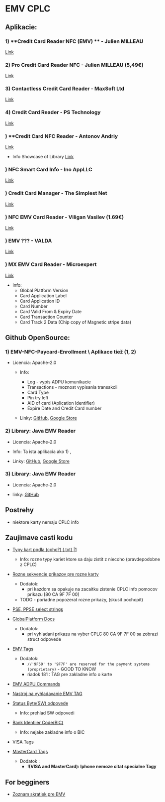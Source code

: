# EMV CPLC

## Aplikacie:

### 1) **Credit Card Reader NFC (EMV) ** - Julien MILLEAU
[Link](https://play.google.com/store/apps/details?id=com.github.devnied.emvnfccard)

### 2) **Pro Credit Card Reader NFC** - Julien MILLEAU (5,49€)
[Link](https://play.google.com/store/apps/details?id=com.github.devnied.emvnfccard.pro)

### 3) **Contactless Credit Card Reader** - MaxSoft Ltd
[Link](https://play.google.com/store/apps/details?id=com.maxsoft.creditcardreader)

### 4) **Credit Card Reader** - PS Technology
[Link](https://play.google.com/store/apps/details?id=com.pstech.creditcardreaderapp)

### ) **Credit Card NFC Reader - Antonov Andriy
[Link]()
   - Info
      Showcase of Library [Link](https://github.com/pro100svitlo/Credit-Card-NFC-Reader)

### ) **NFC Smart Card Info** - Ino AppLLC
[Link](https://play.google.com/store/apps/details?id=com.inoapp.cardinfo)

### ) **Credit Card Manager** - The  Simplest Net
[Link]()

### )  **NFC EMV Card Reader** - Viligan Vasilev (1.69€) 
[Link]()

### ) **EMV ???** - VALDA
[Link]()

### ) **MX EMV Card Reader** - Microexpert
[Link](https://play.google.com/store/apps/details?id=com.microexpert.www.mxemvreader)
   - Info:
      - Global Platform Version
      - Card Application Label
      - Card Application ID
      - Card Number
      - Card Valid From & Expiry Date
      - Card Transaction Counter
      - Card Track 2 Data (Chip copy of Magnetic stripe data)




## Github OpenSource:

### 1) **EMV-NFC-Paycard-Enrollment** \ Aplikace tiež (1, 2)
  - Licencia: Apache-2.0
      - Info: 
          - Log - vypis ADPU komunikacie 
          - Transactions - moznost vypisania transakcii
          - Card Type 
          - Pin try left
          - AID of card (Aplication Identifier)
          - Expire Date and Credit Card number
        
    - Linky: [GitHub](https://github.com/devnied/EMV-NFC-Paycard-Enrollment), [Google Store](https://play.google.com/store/apps/details?id=com.github.devnied.emvnfccard.pro)

### 2) **Library: Java EMV Reader**
  - Licencia: Apache-2.0
  - Info: Ta ista aplikacia ako 1) ,
  
  - Linky: [GitHub](https://github.com/devnied/EMV-NFC-Paycard-Enrollment), [Google Store](https://play.google.com/store/apps/details?id=com.github.devnied.emvnfccard.pro)

### 3) **Library: Java EMV Reader**
  - Licencia: Apache-2.0
  
  - linky: [GitHub](https://github.com/sasc999/javaemvreader)



## Postrehy
- niektore karty nemaju CPLC info


## Zaujimave casti kodu

- [ Typy kart podla (coho?)  (.txt)  |1](https://github.com/devnied/EMV-NFC-Paycard-Enrollment/blob/master/library/src/test/resources/smartcard_list.txt)
    - Info: rozne typy kariet ktore sa daju zistit z niecoho (pravdepodobne z CPLC)

- [Rozne sekvencie prikazov pre rozne karty](https://github.com/devnied/EMV-NFC-Paycard-Enrollment/tree/master/library/src/test/resources/data)
    - Dodatok:
        - pri kazdom sa opakuje na zacaitku zistenie CPLC info pomocov prikazu [80 CA 9F 7F 00] 
    - TODO - poriadne popozerat rozne prikazy, (skusit pochopit)

- [PSE, PPSE select strings](https://github.com/sasc999/javaemvreader/blob/f0d5920a94a0dc4be505fbb5dd03a7f1992f82bc/src/main/java/sasc/emv/EMVAPDUCommands.java#L53)

- [GlobalPlatform Docs](https://sourceforge.net/p/globalplatform/wiki/GPShell/)
    - Dodatok: 
        - pri vyhladani prikazu na vyber CPLC 80 CA 9F 7F 00 sa zobrazi struct odpovede

- [EMV Tags](https://github.com/sasc999/javaemvreader/blob/master/src/main/java/sasc/emv/EMVTags.java)
    -  Dodatok:
        - `//'9F50' to '9F7F' are reserved for the payment systems (proprietary)` - GOOD TO KNOW
        - riadok 181 : TAG pre zakladne info o karte
    
- [EMV ADPU Commands](https://github.com/sasc999/javaemvreader/blob/master/src/main/java/sasc/emv/EMVAPDUCommands.java#L26)

- [Nastroj na vyhladavanie EMV TAG](https://emvlab.org/emvtags/)

- [ Status Byte(SW) odpovede](https://github.com/sasc999/javaemvreader/blob/f0d5920a94a0dc4be505fbb5dd03a7f1992f82bc/src/main/java/sasc/emv/SW.java#L30)
    - Info: prehlad SW odpovedi

- [Bank Identiier Code(BIC)](https://github.com/sasc999/javaemvreader/blob/f0d5920a94a0dc4be505fbb5dd03a7f1992f82bc/src/main/java/sasc/emv/BankIdentifierCode.java#L24)
    - Info:  nejake zakladne info o BIC
    
- [VISA  Tags]( https://github.com/sasc999/javaemvreader/blob/master/src/main/java/sasc/emv/system/visa/VISATags.java)

- [MasterCard Tags]( https://github.com/sasc999/javaemvreader/blob/master/src/main/java/sasc/emv/system/mastercard) 
  - Dodatok : 
      - **!(VISA and MasterCard):  Iphone nemoze citat specialne Tagy**
## For begginers
- [Zoznam skratiek pre EMV](https://www.level2kernel.com/emv_glossary.html)


